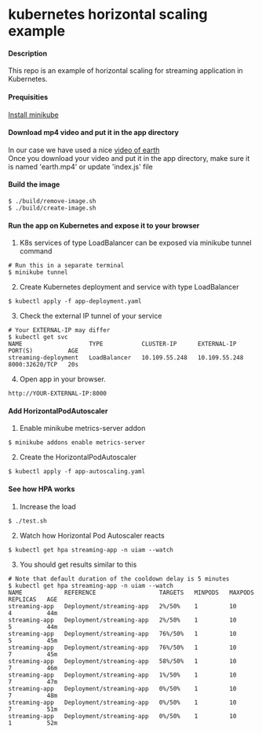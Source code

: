 # kubernetes horizontal scaling example
#### Description
This repo is an example of horizontal scaling for streaming application in Kubernetes.

#### Prequisities
[Install minikube](https://minikube.sigs.k8s.io/docs/start/)

#### Download mp4 video and put it in the app directory
In our case we have used a nice [video of earth](https://pixabay.com/videos/world-earth-nasa-planet-globe-2/)  
Once you download your video and put it in the app directory, make sure it is named 'earth.mp4' or update 'index.js' file

#### Build the image
```shell
$ ./build/remove-image.sh
$ ./build/create-image.sh
```

#### Run the app on Kubernetes and expose it to your browser
1. K8s services of type LoadBalancer can be exposed via minikube tunnel command
```shell
# Run this in a separate terminal
$ minikube tunnel
```
2. Create Kubernetes deployment and service with type LoadBalancer
```shell
$ kubectl apply -f app-deployment.yaml
```
3. Check the external IP tunnel of your service
```shell
# Your EXTERNAL-IP may differ
$ kubectl get svc
NAME                   TYPE           CLUSTER-IP      EXTERNAL-IP   PORT(S)          AGE
streaming-deployment   LoadBalancer   10.109.55.248   10.109.55.248 8000:32620/TCP   20s
```
4. Open app in your browser.
```shell
http://YOUR-EXTERNAL-IP:8000
```

#### Add HorizontalPodAutoscaler
1. Enable minikube metrics-server addon
```shell
$ minikube addons enable metrics-server
```
2. Create the HorizontalPodAutoscaler
```shell
$ kubectl apply -f app-autoscaling.yaml
```

#### See how HPA works
1. Increase the load
```shell
$ ./test.sh
```
2. Watch how Horizontal Pod Autoscaler reacts
```shell
$ kubectl get hpa streaming-app -n uiam --watch
```
3. You should get results similar to this
```shell
# Note that default duration of the cooldown delay is 5 minutes
$ kubectl get hpa streaming-app -n uiam --watch
NAME            REFERENCE                  TARGETS   MINPODS   MAXPODS   REPLICAS   AGE
streaming-app   Deployment/streaming-app   2%/50%    1         10        4          44m
streaming-app   Deployment/streaming-app   2%/50%    1         10        5          44m
streaming-app   Deployment/streaming-app   76%/50%   1         10        5          45m
streaming-app   Deployment/streaming-app   76%/50%   1         10        7          45m
streaming-app   Deployment/streaming-app   58%/50%   1         10        7          46m
streaming-app   Deployment/streaming-app   1%/50%    1         10        7          47m
streaming-app   Deployment/streaming-app   0%/50%    1         10        7          48m
streaming-app   Deployment/streaming-app   0%/50%    1         10        7          51m
streaming-app   Deployment/streaming-app   0%/50%    1         10        1          52m
```